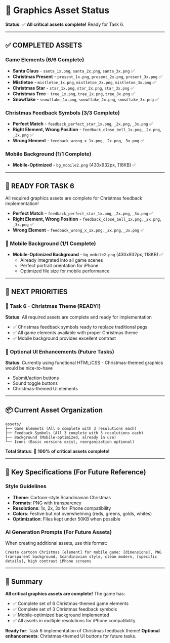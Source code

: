 # 🎨 Graphics Asset Status

**Status**: ✅ **All critical assets complete!** Ready for Task 6.

---

## ✅ COMPLETED ASSETS

### Game Elements (6/6 Complete)
- **Santa Claus** - `santa_1x.png`, `santa_2x.png`, `santa_3x.png` ✅
- **Christmas Present** - `present_1x.png`, `present_2x.png`, `present_3x.png` ✅  
- **Mistletoe** - `mistletoe_1x.png`, `mistletoe_2x.png`, `mistletoe_3x.png` ✅
- **Christmas Star** - `star_1x.png`, `star_2x.png`, `star_3x.png` ✅
- **Christmas Tree** - `tree_1x.png`, `tree_2x.png`, `tree_3x.png` ✅
- **Snowflake** - `snowflake_1x.png`, `snowflake_2x.png`, `snowflake_3x.png` ✅

### Christmas Feedback Symbols (3/3 Complete)
- **Perfect Match** - `feedback_perfect_star_1x.png`, `_2x.png`, `_3x.png` ✅
- **Right Element, Wrong Position** - `feedback_close_bell_1x.png`, `_2x.png`, `_3x.png` ✅
- **Wrong Element** - `feedback_wrong_x_1x.png`, `_2x.png`, `_3x.png` ✅

### Mobile Background (1/1 Complete)
- **Mobile-Optimized** - `bg_mobile2.png` (430x932px, 118KB) ✅

---

## 🚀 READY FOR TASK 6
All required graphics assets are complete for Christmas feedback implementation!
- **Perfect Match** - `feedback_perfect_star_1x.png`, `_2x.png`, `_3x.png` ✅
- **Right Element, Wrong Position** - `feedback_close_bell_1x.png`, `_2x.png`, `_3x.png` ✅
- **Wrong Element** - `feedback_wrong_x_1x.png`, `_2x.png`, `_3x.png` ✅

### 📱 Mobile Background (1/1 Complete)
- **Mobile-Optimized Background** - `bg_mobile2.png` (430x932px, 118KB) ✅
  - Already integrated into all game scenes
  - Perfect portrait orientation for iPhone
  - Optimized file size for mobile performance

---

## 🎯 NEXT PRIORITIES

### 🚀 Task 6 - Christmas Theme (READY!)
**Status**: All required assets are complete and ready for implementation
- ✅ Christmas feedback symbols ready to replace traditional pegs
- ✅ All game elements available with proper Christmas theme
- ✅ Mobile background provides excellent contrast

### 🎨 Optional UI Enhancements (Future Tasks)
**Status**: Currently using functional HTML/CSS - Christmas-themed graphics would be nice-to-have
- Submit/action buttons
- Sound toggle buttons
- Christmas-themed UI elements

---

## 📦 Current Asset Organization

```
assets/
├── Game Elements (All 6 complete with 3 resolutions each)
├── Feedback Symbols (All 3 complete with 3 resolutions each)  
├── Background (Mobile-optimized, already in use)
└── Icons (Basic versions exist, reorganization optional)
```

**Total Status**: 🎉 **100% of critical assets complete!**

---

## 🎯 Key Specifications (For Future Reference)

### Style Guidelines
- **Theme**: Cartoon-style Scandinavian Christmas
- **Formats**: PNG with transparency
- **Resolutions**: 1x, 2x, 3x for iPhone compatibility
- **Colors**: Festive but not overwhelming (reds, greens, golds, whites)
- **Optimization**: Files kept under 50KB when possible

### AI Generation Prompts (For Future Assets)
When creating additional assets, use this format:
```
Create cartoon Christmas [element] for mobile game: [dimensions], PNG transparent background, Scandinavian style, clean modern, [specific details], high contrast iPhone screens
```

---

## 🎉 Summary

**All critical graphics assets are complete!** The game has:
- ✅ Complete set of 6 Christmas-themed game elements
- ✅ Complete set of 3 Christmas feedback symbols 
- ✅ Mobile-optimized background implemented
- ✅ All assets in multiple resolutions for iPhone compatibility

**Ready for**: Task 6 implementation of Christmas feedback theme!
**Optional enhancements**: Christmas-themed UI buttons for future tasks.
